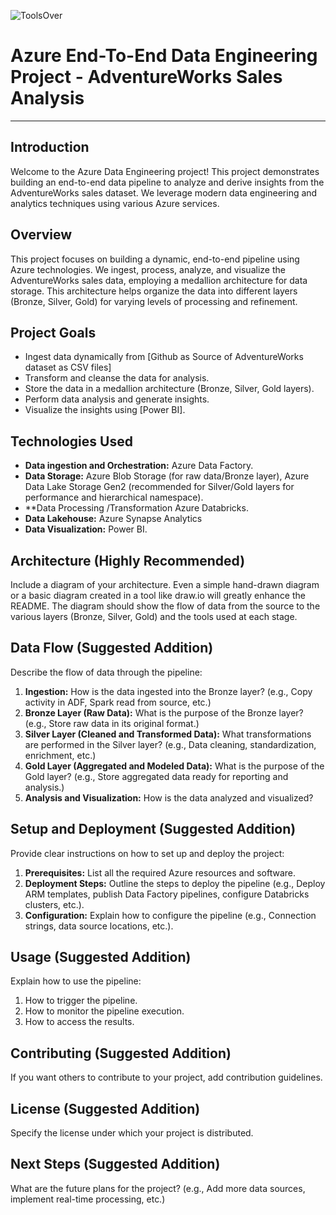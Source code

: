 ![ToolsOver](https://github.com/Abubakrmali2/DE-Project-AdventureWorks-Sales/blob/main/Images/Untitled-2024-01-27-1406.png)

# Azure End-To-End Data Engineering Project - AdventureWorks Sales Analysis

---

## Introduction

Welcome to the Azure Data Engineering project! This project demonstrates building an end-to-end data pipeline to analyze and derive insights from the AdventureWorks sales dataset.  We leverage modern data engineering and analytics techniques using various Azure services.

## Overview

This project focuses on building a dynamic, end-to-end pipeline using Azure technologies.  We ingest, process, analyze, and visualize the AdventureWorks sales data, employing a medallion architecture for data storage.  This architecture helps organize the data into different layers (Bronze, Silver, Gold) for varying levels of processing and refinement.

## Project Goals 

*   Ingest data dynamically from [Github as Source of AdventureWorks dataset as CSV files]
*   Transform and cleanse the data for analysis.
*   Store the data in a medallion architecture (Bronze, Silver, Gold layers).
*   Perform data analysis and generate insights.
*   Visualize the insights using [Power BI].
  

## Technologies Used 

*   **Data ingestion and Orchestration:** Azure Data Factory.
*   **Data Storage:** Azure Blob Storage (for raw data/Bronze layer), Azure Data Lake Storage Gen2 (recommended for Silver/Gold layers for performance and hierarchical namespace).
*   **Data Processing /Transformation Azure Databricks.
*   **Data Lakehouse:** Azure Synapse Analytics  
*   **Data Visualization:**  Power BI.

## Architecture (Highly Recommended)

Include a diagram of your architecture.  Even a simple hand-drawn diagram or a basic diagram created in a tool like draw.io will greatly enhance the README.  The diagram should show the flow of data from the source to the various layers (Bronze, Silver, Gold) and the tools used at each stage.

## Data Flow (Suggested Addition)

Describe the flow of data through the pipeline:

1.  **Ingestion:** How is the data ingested into the Bronze layer? (e.g., Copy activity in ADF, Spark read from source, etc.)
2.  **Bronze Layer (Raw Data):** What is the purpose of the Bronze layer? (e.g., Store raw data in its original format.)
3.  **Silver Layer (Cleaned and Transformed Data):** What transformations are performed in the Silver layer? (e.g., Data cleaning, standardization, enrichment, etc.)
4.  **Gold Layer (Aggregated and Modeled Data):** What is the purpose of the Gold layer? (e.g., Store aggregated data ready for reporting and analysis.)
5.  **Analysis and Visualization:** How is the data analyzed and visualized?

## Setup and Deployment (Suggested Addition)

Provide clear instructions on how to set up and deploy the project:

1.  **Prerequisites:** List all the required Azure resources and software.
2.  **Deployment Steps:** Outline the steps to deploy the pipeline (e.g., Deploy ARM templates, publish Data Factory pipelines, configure Databricks clusters, etc.).
3.  **Configuration:** Explain how to configure the pipeline (e.g., Connection strings, data source locations, etc.).

## Usage (Suggested Addition)

Explain how to use the pipeline:

1.  How to trigger the pipeline.
2.  How to monitor the pipeline execution.
3.  How to access the results.

## Contributing (Suggested Addition)

If you want others to contribute to your project, add contribution guidelines.

## License (Suggested Addition)

Specify the license under which your project is distributed.

## Next Steps (Suggested Addition)

What are the future plans for the project? (e.g., Add more data sources, implement real-time processing, etc.)
